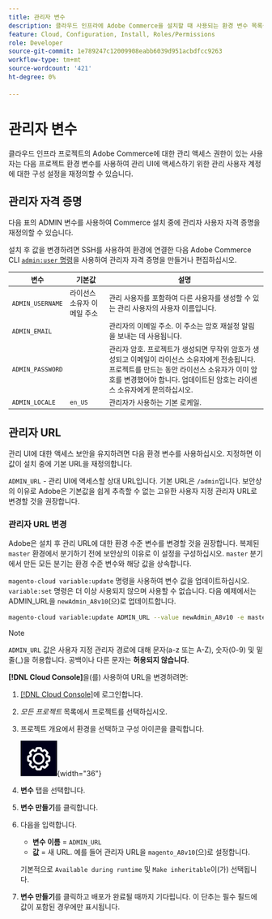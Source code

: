 ```yaml
---
title: 관리자 변수
description: 클라우드 인프라에 Adobe Commerce을 설치할 때 사용되는 환경 변수 목록을 참조하십시오.
feature: Cloud, Configuration, Install, Roles/Permissions
role: Developer
source-git-commit: 1e789247c12009908eabb6039d951acbdfcc9263
workflow-type: tm+mt
source-wordcount: '421'
ht-degree: 0%

---
```


# 관리자 변수

클라우드 인프라 프로젝트의 Adobe Commerce에 대한 관리 액세스 권한이 있는 사용자는 다음 프로젝트 환경 변수를 사용하여 관리 UI에 액세스하기 위한 관리 사용자 계정에 대한 구성 설정을 재정의할 수 있습니다.

## 관리자 자격 증명

다음 표의 ADMIN 변수를 사용하여 Commerce 설치 중에 관리자 사용자 자격 증명을 재정의할 수 있습니다.

설치 후 값을 변경하려면 SSH를 사용하여 환경에 연결한 다음 Adobe Commerce CLI [`admin:user` 명령](https://experienceleague.adobe.com/docs/commerce-operations/installation-guide/tutorials/admin.html?lang=ko)을 사용하여 관리자 자격 증명을 만들거나 편집하십시오.

| 변수 | 기본값 | 설명 |
| -------------- | --------------------------- | ----------- |
| `ADMIN_USERNAME` | 라이선스 소유자 이메일 주소 | 관리 사용자를 포함하여 다른 사용자를 생성할 수 있는 관리 사용자의 사용자 이름입니다. |
| `ADMIN_EMAIL` |                             | 관리자의 이메일 주소. 이 주소는 암호 재설정 알림을 보내는 데 사용됩니다. |
| `ADMIN_PASSWORD` |                             | 관리자 암호. 프로젝트가 생성되면 무작위 암호가 생성되고 이메일이 라이선스 소유자에게 전송됩니다. 프로젝트를 만드는 동안 라이선스 소유자가 이미 암호를 변경했어야 합니다. 업데이트된 암호는 라이센스 소유자에게 문의하십시오. |
| `ADMIN_LOCALE` | `en_US` | 관리자가 사용하는 기본 로케일. |

## 관리자 URL

관리 UI에 대한 액세스 보안을 유지하려면 다음 환경 변수를 사용하십시오. 지정하면 이 값이 설치 중에 기본 URL을 재정의합니다.

`ADMIN_URL` - 관리 UI에 액세스할 상대 URL입니다. 기본 URL은 `/admin`입니다. 보안상의 이유로 Adobe은 기본값을 쉽게 추측할 수 없는 고유한 사용자 지정 관리자 URL로 변경할 것을 권장합니다.

### 관리자 URL 변경

Adobe은 설치 후 관리 URL에 대한 환경 수준 변수를 변경할 것을 권장합니다. 복제된 `master` 환경에서 분기하기 전에 보안상의 이유로 이 설정을 구성하십시오. `master` 분기에서 만든 모든 분기는 환경 수준 변수와 해당 값을 상속합니다.

`magento-cloud variable:update` 명령을 사용하여 변수 값을 업데이트하십시오. `variable:set` 명령은 더 이상 사용되지 않으며 사용할 수 없습니다. 다음 예제에서는 ADMIN_URL을 `newAdmin_A8v10`(으)로 업데이트합니다.

```bash
magento-cloud variable:update ADMIN_URL --value newAdmin_A8v10 -e master
```

>[!NOTE]
>
>`ADMIN_URL` 값은 사용자 지정 관리자 경로에 대해 문자(a-z 또는 A-Z), 숫자(0-9) 및 밑줄(_)을 허용합니다. 공백이나 다른 문자는 **허용되지 않습니다**.

**[!DNL Cloud Console]**&#x200B;을(를) 사용하여 URL을 변경하려면:

1. [[!DNL Cloud Console]](https://console.adobecommerce.com)에 로그인합니다.

1. _모든 프로젝트_ 목록에서 프로젝트를 선택하십시오.

1. 프로젝트 개요에서 환경을 선택하고 구성 아이콘을 클릭합니다.

   ![프로젝트 구성](../../assets/icon-configure.png){width="36"}

1. **변수** 탭을 선택합니다.

1. **변수 만들기**&#x200B;를 클릭합니다.

1. 다음을 입력합니다.

   - **변수 이름** = `ADMIN_URL`
   - **값** = 새 URL. 예를 들어 관리자 URL을 `magento_A8v10`(으)로 설정합니다.

   기본적으로 `Available during runtime` 및 `Make inheritable`이(가) 선택됩니다.

1. **변수 만들기**&#x200B;를 클릭하고 배포가 완료될 때까지 기다립니다. 이 단추는 필수 필드에 값이 포함된 경우에만 표시됩니다.
